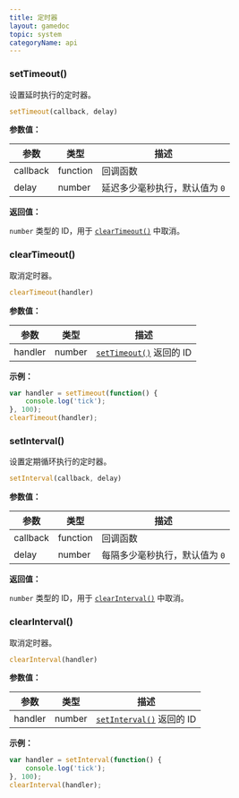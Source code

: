 ```yaml
---
title: 定时器
layout: gamedoc
topic: system
categoryName: api
---
```


### setTimeout()

设置延时执行的定时器。

```js
setTimeout(callback, delay)
```

**参数值：**

|参数|类型|描述|
|-|-|-|
|callback|function|回调函数|
|delay|number|延迟多少毫秒执行，默认值为 `0`|

**返回值：**

`number` 类型的 ID，用于 [`clearTimeout()`](#clearTimeout) 中取消。


### clearTimeout()

取消定时器。

```js
clearTimeout(handler)
```

**参数值：**

|参数|类型|描述|
|-|-|-|
|handler|number|[`setTimeout()`](#setTimeout) 返回的 ID|

**示例：**

```js
var handler = setTimeout(function() {
    console.log('tick');
}, 100);
clearTimeout(handler);
```




### setInterval()

设置定期循环执行的定时器。

```js
setInterval(callback, delay)
```

**参数值：**

|参数|类型|描述|
|-|-|-|
|callback|function|回调函数|
|delay|number|每隔多少毫秒执行，默认值为 `0`|

**返回值：**

`number` 类型的 ID，用于 [`clearInterval()`](#clearInterval) 中取消。



### clearInterval()

取消定时器。

```js
clearInterval(handler)
```

**参数值：**

|参数|类型|描述|
|-|-|-|
|handler|number|[`setInterval()`](#setInterval) 返回的 ID|

**示例：**

```js
var handler = setInterval(function() {
    console.log('tick');
}, 100);
clearInterval(handler);
```
